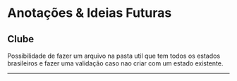 # Anotações & Ideias Futuras

## Clube
Possibilidade de fazer um arquivo na pasta util que tem todos os estados brasileiros
e fazer uma validação caso nao criar com um estado existente.

---

